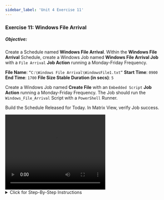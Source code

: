 ```yaml
---
sidebar_label: 'Unit 4 Exercise 11'
---
```


### Exercise 11: Windows File Arrival

##### Objective:


Create a Schedule named **Windows File Arrival**.
Within the **Windows File Arrival** Schedule, create a Windows Job named **Windows File Arrival Job** with a ```File Arrival``` **Job Action** running a Monday-Friday Frequency.

**File Name**: ```“C:\Windows File Arrival\WindowsFile1.txt”```
**Start Time**: ```0900```
**End Time**: ```1700```
**File Size Stable Duration (in secs)**: ```5```

Create a Windows Job named **Create File** with an ```Embedded Script``` **Job Action** running a Monday-Friday Frequency. The Job should run the ```Windows_File_Arrival``` Script with a ```PowerShell``` Runner.

Build the Schedule Released for Today. In Matrix View, verify Job success.


<div>
<video width="320" height="240" controls>
  <source src="videobasic/U4E11.mp4" type="video/mp4"></source>
Your browser does not support the video tag.
</video>
</div>

<details>

<summary>Click for Step-By-Step Instructions</summary>

1.	Add a new **Schedule** called **Windows File Arrival**, add **Documentation** and use the default values for the Schedule.
2.	In the **Job Master** add a new Job to the **Windows File Arrival** Schedule.
	*	**Name**: **Windows File Arrival Job**
	*	**Job Type**: ```Windows```
	*	**Primary Machine**: ```SMATraining```
	*	**Job Action**: ```File Arrival```
	*	**User ID**: ```SMATRAINING\SMAUSER```
	*	**File Name**: ```“C:\Windows File Arrival\WindowsFile1.txt”```
	*	**Start Time**: ```0900```
	*	**End Time**: ```1700```
	*	**File Size Stable Duration (in secs)**: ```5```
3.	Give the Job a **Frequency** of **Mon-Fri-N**
4.	Add **Documentation** to the Job.
5.	With **Windows File Arrival** Schedule still selected in the **Job Master** click the **Add** button on the Job Master toolbar (or press Ctrl+N) to add a new Job.
	*	**Name**: **Create File**
	*	**Job Type**: ```Windows```
	*	**Primary Machine**: ```SMATraining```
	*	**Job Action**: ```Embedded Script```
	*	**User ID**: ```SMATRAINING\SMAUSER```
	*	**Script**: ```Windows_File_Arrival```
	*	**Version**: ```LATEST```
	*	**Runner**: ```PowerShell```
	*	**Arguments**: Do not type anything (leave it blank)
	*	Save the Job
6.	Give the Job the **Frequency** of ```Mon-Fri-N```. 
	*	Give the Job a **Job Build Status**, of **On Hold**.
7.	Close the **Schedule Master** and the **Job Master**.
8.	Outside of OpCon verify that the folder: ```C:\Windows File Arrival```
Does exist and is **empty**.
9.	Back to **EM**, build the **Windows File Arrival** Schedule Released for today only.
10.	Switch to one of the **Operations views**.  
11.	Notice the **Windows File Arrival Job** is just running.
12.	Release the **Create File Job** in the **Windows File Arrival** Schedule.  
13.	Once the Job runs, verify that the file was created, and both Jobs **Finished OK**.

</details>